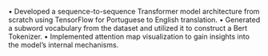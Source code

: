  • Developed a sequence-to-sequence Transformer model architecture from scratch using TensorFlow for Portuguese to
 English translation.
 • Generated a subword vocabulary from the dataset and utilized it to construct a Bert Tokenizer.
 • Implemented attention map visualization to gain insights into the model’s internal mechanisms.
